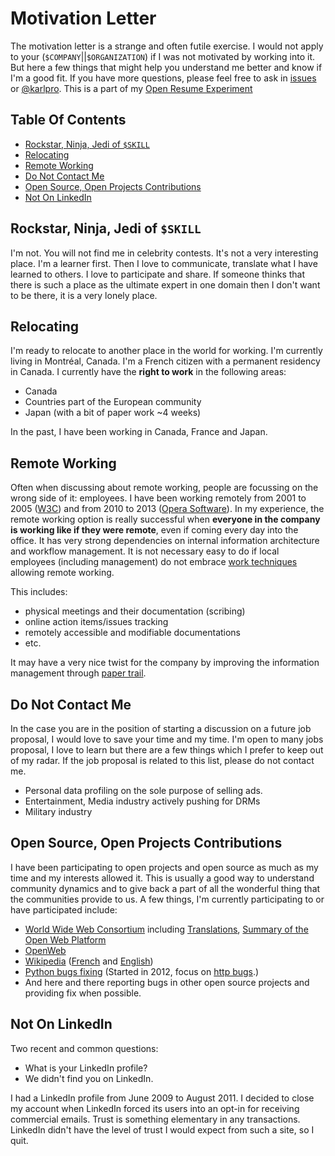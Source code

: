 # Motivation Letter

The motivation letter is a strange and often futile exercise. I would not apply to your (`$COMPANY`||`$ORGANIZATION`) if I was not motivated by working into it. But here a few things that might help you understand me better and know if I'm a good fit. If you have more questions, please feel free to ask in [issues](https://github.com/karlcow/karl-resume/issues?state=open) or [@karlpro](https://twitter.com/karlpro). This is a part of my [Open Resume Experiment](https://github.com/karlcow/karl-resume#readme)

## Table Of Contents

* [Rockstar, Ninja, Jedi of `$SKILL`](https://github.com/karlcow/karl-resume/blob/master/motivation-letter.md#rockstar-ninja-jedi-of-skill)
* [Relocating](https://github.com/karlcow/karl-resume/blob/master/motivation-letter.md#relocating)
* [Remote Working](https://github.com/karlcow/karl-resume/blob/master/motivation-letter.md#remote-working)
* [Do Not Contact Me](https://github.com/karlcow/karl-resume/blob/master/motivation-letter.md#do-not-contact-me)
* [Open Source, Open Projects Contributions](https://github.com/karlcow/karl-resume/blob/master/motivation-letter.md#open-source-open-projects-contributions)
* [Not On LinkedIn](https://github.com/karlcow/karl-resume/blob/master/motivation-letter.md#not-on-linkedin)


## Rockstar, Ninja, Jedi of `$SKILL`

I'm not. You will not find me in celebrity contests. It's not a very interesting place. I'm a learner first. Then I love to communicate, translate what I have learned to others. I love to participate and share. If someone thinks that there is such a place as the ultimate expert in one domain then I don't want to be there, it is a very lonely place.

## Relocating

I'm ready to relocate to another place in the world for working. I'm currently living in Montréal, Canada. I'm a French citizen with a permanent residency in Canada. I currently have the **right to work** in the following areas:

* Canada
* Countries part of the European community
* Japan (with a bit of paper work ~4 weeks)

In the past, I have been working in Canada, France and Japan.

## Remote Working

Often when discussing about remote working, people are focussing on the wrong side of it: employees. I have been working remotely from 2001 to 2005 ([W3C](http://www.w3.org/)) and from 2010 to 2013 ([Opera Software](http://www.opera.com/)). In my experience, the remote working option is really successful when **everyone in the company is working like if they were remote**, even if coming every day into the office. It has very strong dependencies on internal information architecture and workflow management. It is not necessary easy to do if local employees (including management) do not embrace [work techniques](https://github.com/karlcow/travailtech/issues) allowing remote working.

This includes:

* physical meetings and their documentation (scribing)
* online action items/issues tracking
* remotely accessible and modifiable documentations
* etc.

It may have a very nice twist for the company by improving the information management through [paper trail](http://www.w3.org/DesignIssues/PaperTrail).

## Do Not Contact Me

In the case you are in the position of starting a discussion on a future job proposal, I would love to save your time and my time. I'm open to many jobs proposal, I love to learn but there are a few things which I prefer to keep out of my radar. If the job proposal is related to this list, please do not contact me.

* Personal data profiling on the sole purpose of selling ads.
* Entertainment, Media industry actively pushing for DRMs
* Military industry

## Open Source, Open Projects Contributions

I have been participating to open projects and open source as much as my time and my interests allowed it. This is usually a good way to understand community dynamics and to give back a part of all the wonderful thing that the communities provide to us. A few things, I'm currently participating to or have participated include:

* [World Wide Web Consortium](http://www.w3.org) including [Translations](http://www.w3.org/2005/11/Translations/Query?rec=any&lang=any&translator=Karl_Dubost&date=any&sorting=byTechnology&output=FullHTML&submit=Submit), [Summary of the Open Web Platform](https://duckduckgo.com/?q=%22Open+Web+Platform+Weekly+Summary%22+site%3Aw3.org%2FQA)
* [OpenWeb](http://www.openweb.eu.org)
* [Wikipedia](http://wikipedia.org) ([French](http://fr.wikipedia.org/wiki/Utilisateur:KarlDubost) and [English](http://en.wikipedia.org/wiki/User:KarlDubost))
* [Python bugs fixing](http://bugs.python.org/) (Started in 2012, focus on [http bugs](http://bugs.python.org/issue?%40search_text=&ignore=file%3Acontent&title=&%40columns=title&id=&%40columns=id&stage=&creation=&creator=&activity=&%40columns=activity&%40sort=activity&actor=&nosy=karlcow&type=&components=&versions=&dependencies=&assignee=&keywords=&priority=&%40group=priority&status=1&%40columns=status&resolution=&nosy_count=&message_count=&%40pagesize=50&%40startwith=0&%40queryname=&%40old-queryname=&%40action=search).)
* And here and there reporting bugs in other open source projects and providing fix when possible.


## Not On LinkedIn

Two recent and common questions:

* What is your LinkedIn profile?
* We didn't find you on LinkedIn.

I had a LinkedIn profile from June 2009 to August 2011. I decided to close my account when LinkedIn forced its users into an opt-in for receiving commercial emails. Trust is something elementary in any transactions. LinkedIn didn't have the level of trust I would expect from such a site, so I quit.




